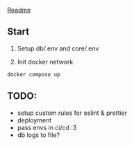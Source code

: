[Readme](https://www.youtube.com/watch?v=dQw4w9WgXcQ)

## Start

1. Setup db/.env and core/.env

2. Init docker network
```bash
docker compose up
```

## TODO:
- setup custom rules for eslint & prettier
- deployment
- pass envs in ci/cd :3
- db logs to file?